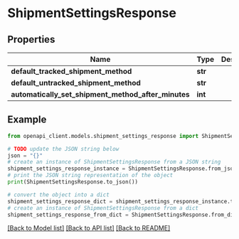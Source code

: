 # ShipmentSettingsResponse


## Properties

Name | Type | Description | Notes
------------ | ------------- | ------------- | -------------
**default_tracked_shipment_method** | **str** |  | [optional] 
**default_untracked_shipment_method** | **str** |  | [optional] 
**automatically_set_shipment_method_after_minutes** | **int** |  | [optional] 

## Example

```python
from openapi_client.models.shipment_settings_response import ShipmentSettingsResponse

# TODO update the JSON string below
json = "{}"
# create an instance of ShipmentSettingsResponse from a JSON string
shipment_settings_response_instance = ShipmentSettingsResponse.from_json(json)
# print the JSON string representation of the object
print(ShipmentSettingsResponse.to_json())

# convert the object into a dict
shipment_settings_response_dict = shipment_settings_response_instance.to_dict()
# create an instance of ShipmentSettingsResponse from a dict
shipment_settings_response_from_dict = ShipmentSettingsResponse.from_dict(shipment_settings_response_dict)
```
[[Back to Model list]](../README.md#documentation-for-models) [[Back to API list]](../README.md#documentation-for-api-endpoints) [[Back to README]](../README.md)


